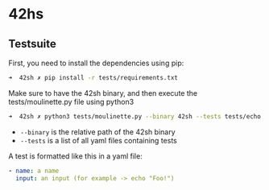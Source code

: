 # 42hs

## Testsuite

First, you need to install the dependencies using pip:

```sh
➜  42sh ✗ pip install -r tests/requirements.txt
```

Make sure to have the 42sh binary, and then execute the tests/moulinette.py file using python3

```sh
➜  42sh ✗ python3 tests/moulinette.py --binary 42sh --tests tests/echo.yml
```
- ```--binary``` is the relative path of the 42sh binary
- ```--tests``` is a list of all yaml files containing tests

A test is formatted like this in a yaml file:

```yml
- name: a name
  input: an input (for example -> echo "Foo!")
```
